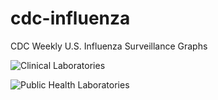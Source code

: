 # cdc-influenza
CDC Weekly U.S. Influenza Surveillance Graphs

![Clinical Laboratories](./cdc-influenza/blob/main/WHONPHL39_small.gif?raw=true)

![Public Health Laboratories](./bbennett80/cdc-influenza/blob/main/WHOPHL39_small.gif?raw=true)
        
